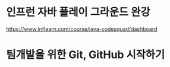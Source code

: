 # 인프런 자바 플레이 그라운드 완강
https://www.inflearn.com/course/java-codesquad/dashboard

# 팀개발을 위한 Git, GitHub 시작하기